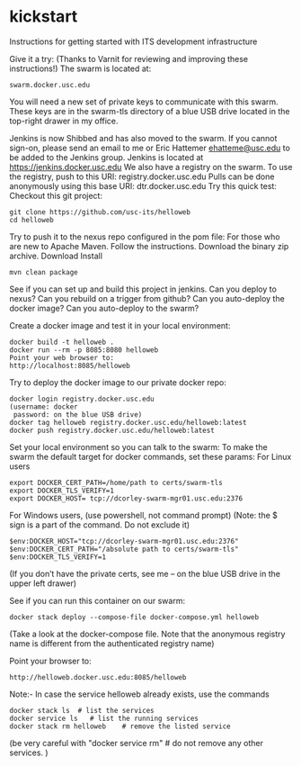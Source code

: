 # kickstart
Instructions for getting started with ITS development infrastructure

Give it a try: (Thanks to Varnit for reviewing and improving these instructions!)
The swarm is located at:
````
swarm.docker.usc.edu
````
You will need a new set of private keys to communicate with this swarm. These keys are in the swarm-tls directory of a blue USB drive located in the top-right drawer in my office.

Jenkins is now Shibbed and has also moved to the swarm. If you cannot sign-on, please send an email to me or Eric Hattemer ehatteme@usc.edu to be added to the Jenkins group. Jenkins is located at https://jenkins.docker.usc.edu
We also have a registry on the swarm.
To use the registry, push to this URI: registry.docker.usc.edu
Pulls can be done anonymously using this base URI: dtr.docker.usc.edu
Try this quick test:
Checkout this git project:

````
git clone https://github.com/usc-its/helloweb
cd helloweb
````

Try to push it to the nexus repo configured in the pom file:
For those who are new to Apache Maven. Follow the instructions. Download the binary zip archive. Download Install
````
mvn clean package
````

See if you can set up and build this project in jenkins. Can you deploy to nexus? Can you rebuild on a trigger from github? Can you auto-deploy the docker image? Can you auto-deploy to the swarm?
 
Create a docker image and test it in your local environment:
````
docker build -t helloweb .
docker run --rm -p 8085:8080 helloweb
Point your web browser to:
http://localhost:8085/helloweb
````

Try to deploy the docker image to our private docker repo:
````
docker login registry.docker.usc.edu
(username: docker 
 password: on the blue USB drive)
docker tag helloweb registry.docker.usc.edu/helloweb:latest
docker push registry.docker.usc.edu/helloweb:latest
````
 
Set your local environment so you can talk to the swarm:
To make the swarm the default target for docker commands, set these params:
For Linux users
````
export DOCKER_CERT_PATH=/home/path to certs/swarm-tls
export DOCKER_TLS_VERIFY=1
export DOCKER_HOST= tcp://dcorley-swarm-mgr01.usc.edu:2376
````

For Windows users, (use powershell, not command prompt)
(Note: the $ sign is a part of the command. Do not exclude it)
````
$env:DOCKER_HOST="tcp://dcorley-swarm-mgr01.usc.edu:2376"
$env:DOCKER_CERT_PATH="/absolute path to certs/swarm-tls"
$env:DOCKER_TLS_VERIFY=1
````

(If you don’t have the private certs, see me – on the blue USB drive in the upper left drawer)
 
See if you can run this container on our swarm:
````
docker stack deploy --compose-file docker-compose.yml helloweb
````
(Take a look at the docker-compose file. Note that the anonymous registry name is different from the authenticated registry name)                                  
 
Point your browser to:
````
http://helloweb.docker.usc.edu:8085/helloweb
````

Note:- In case the service helloweb already exists, use the commands 
````
docker stack ls  # list the services
docker service ls   # list the running services
docker stack rm helloweb    # remove the listed service
````
(be very careful with "docker service rm" # do not remove any other services. ) 
